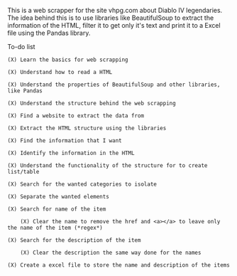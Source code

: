 This is a web scrapper for the site vhpg.com about Diablo IV legendaries.
The idea behind this is to use libraries like BeautifulSoup to extract the information of the HTML, filter it to get only it's text and print it to a Excel file using the Pandas library.

To-do list

    (X) Learn the basics for web scrapping

    (X) Understand how to read a HTML

    (X) Understand the properties of BeautifulSoup and other libraries, like Pandas

    (X) Understand the structure behind the web scrapping

    (X) Find a website to extract the data from

    (X) Extract the HTML structure using the libraries

    (X) Find the information that I want

    (X) Identify the information in the HTML

    (X) Understand the functionality of the structure for to create list/table

    (X) Search for the wanted categories to isolate

    (X) Separate the wanted elements

    (X) Search for name of the item

        (X) Clear the name to remove the href and <a></a> to leave only the name of the item (*regex*)

    (X) Search for the description of the item

        (X) Clear the description the same way done for the names

    (X) Create a excel file to store the name and description of the items